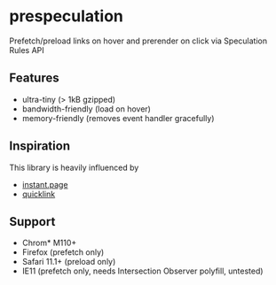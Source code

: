 # prespeculation

Prefetch/preload links on hover and prerender on click via Speculation Rules API

## Features

* ultra-tiny (> 1kB gzipped)
* bandwidth-friendly (load on hover)
* memory-friendly (removes event handler gracefully)

## Inspiration

This library is heavily influenced by

* [instant.page](https://github.com/instantpage/instant.page)
* [quicklink](https://github.com/GoogleChromeLabs/quicklink)

## Support

* Chrom* M110+
* Firefox (prefetch only)
* Safari 11.1+ (preload only)
* IE11 (prefetch only, needs Intersection Observer polyfill, untested)
